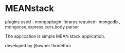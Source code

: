# MEANstack

plugins used - mongoplugin
librarys required- mongodb , mongoose,express,cors,body parser

The application is simple  MEAN stack application.

developed by @owner thrinethra 
